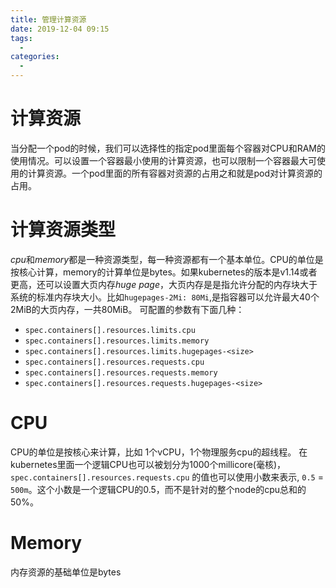 ```yaml
---
title: 管理计算资源
date: 2019-12-04 09:15
tags: 
  - 
categories: 
  - 
---
```

# 计算资源
当分配一个pod的时候，我们可以选择性的指定pod里面每个容器对CPU和RAM的使用情况。可以设置一个容器最小使用的计算资源，也可以限制一个容器最大可使用的计算资源。一个pod里面的所有容器对资源的占用之和就是pod对计算资源的占用。
# 计算资源类型
*cpu*和*memory*都是一种资源类型，每一种资源都有一个基本单位。CPU的单位是按核心计算，memory的计算单位是bytes。如果kubernetes的版本是v1.14或者更高，还可以设置大页内存*huge page*，大页内存是是指允许分配的内存块大于系统的标准内存块大小。比如`hugepages-2Mi: 80Mi`,是指容器可以允许最大40个2MiB的大页内存，一共80MiB。
可配置的参数有下面几种：
- `spec.containers[].resources.limits.cpu`
- `spec.containers[].resources.limits.memory`
- `spec.containers[].resources.limits.hugepages-<size>`
- `spec.containers[].resources.requests.cpu`
- `spec.containers[].resources.requests.memory`
- `spec.containers[].resources.requests.hugepages-<size>`
# CPU
CPU的单位是按核心来计算，比如 1个vCPU，1个物理服务cpu的超线程。
在kubernetes里面一个逻辑CPU也可以被划分为1000个millicore(毫核)，`spec.containers[].resources.requests.cpu` 的值也可以使用小数来表示, `0.5` = `500m`。这个小数是一个逻辑CPU的0.5，而不是针对的整个node的cpu总和的50%。
# Memory
内存资源的基础单位是bytes